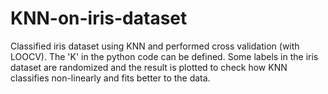 # KNN-on-iris-dataset
Classified iris dataset using KNN and performed cross validation (with LOOCV). The 'K' in the python code can be defined. Some labels in the iris dataset are randomized and the result is plotted to check how KNN classifies non-linearly and fits better to the data.
